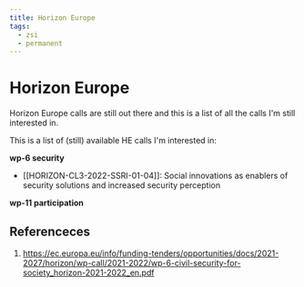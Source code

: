 ```yaml
---
title: Horizon Europe
tags:
  - zsi
  - permanent
---
```


# Horizon Europe
Horizon Europe calls are still out there and this is a list of all the calls I'm still interested in.

This is a list of (still) available HE calls I'm interested in:

**wp-6 security**
* [[HORIZON-CL3-2022-SSRI-01-04]]: Social innovations as enablers of security solutions  and increased security perception

**wp-11 participation**

## Referenceces
1. https://ec.europa.eu/info/funding-tenders/opportunities/docs/2021-2027/horizon/wp-call/2021-2022/wp-6-civil-security-for-society_horizon-2021-2022_en.pdf